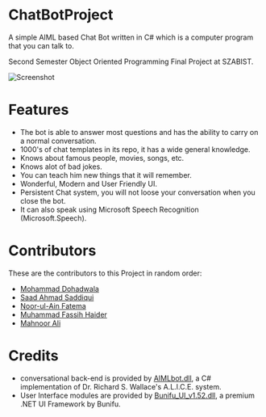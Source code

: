 # ChatBotProject
A simple AIML based Chat Bot written in C# which is a computer program that you can talk to.

Second Semester Object Oriented Programming Final Project at SZABIST.

![Screenshot](http://i.imgur.com/NgSNauW.png)

# Features
* The bot is able to answer most questions and has the ability to carry on a normal conversation.
* 1000's of chat templates in its repo, it has a wide general knowledge.
* Knows about famous people, movies, songs, etc.
* Knows alot of bad jokes.
* You can teach him new things that it will remember.
* Wonderful, Modern and User Friendly UI.
* Persistent Chat system, you will not loose your conversation when you close the bot.
* It can also speak using Microsoft Speech Recognition (Microsoft.Speech).

# Contributors
These are the contributors to this Project in random order:
* [Mohammad Dohadwala](http://github.com/GR8z)
* [Saad Ahmad Saddiqui](https://github.com/SaadAhmadSaddiqui)
* [Noor-ul-Ain Fatema](http://github.com/Snf9718)
* [Muhammad Fassih Haider](https://github.com/MuhammadFassihHaider)
* [Mahnoor Ali](http://github.com)

# Credits
* conversational back-end is provided by [AIMLbot.dll](http://aimlbot.sourceforge.net), a C# implementation of Dr. Richard S. Wallace's A.L.I.C.E. system.
* User Interface modules are provided by [Bunifu_UI_v1.52.dll](https://devtools.bunifu.co.ke/), a premium .NET UI Framework by Bunifu.